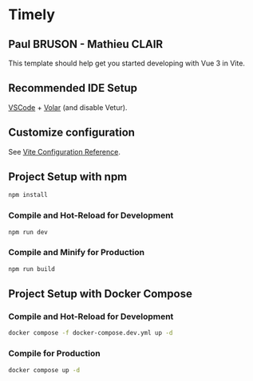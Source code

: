 # Timely
## Paul BRUSON - Mathieu CLAIR

This template should help get you started developing with Vue 3 in Vite.

## Recommended IDE Setup

[VSCode](https://code.visualstudio.com/) + [Volar](https://marketplace.visualstudio.com/items?itemName=Vue.volar) (and disable Vetur).

## Customize configuration

See [Vite Configuration Reference](https://vite.dev/config/).

## Project Setup with npm

```sh
npm install
```

### Compile and Hot-Reload for Development

```sh
npm run dev
```

### Compile and Minify for Production

```sh
npm run build
```

## Project Setup with Docker Compose

### Compile and Hot-Reload for Development

```sh
docker compose -f docker-compose.dev.yml up -d
```

### Compile for Production

```sh
docker compose up -d
```
